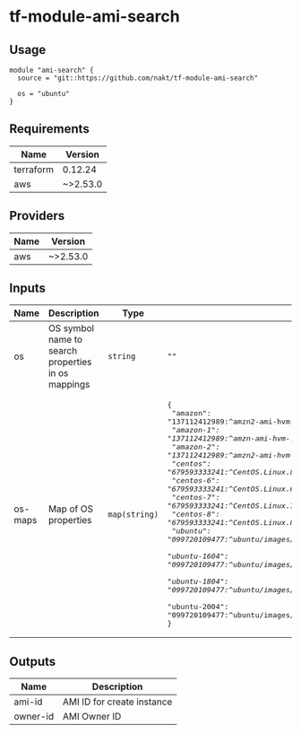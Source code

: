 # tf-module-ami-search

## Usage

```
module "ami-search" {
  source = "git::https://github.com/nakt/tf-module-ami-search"

  os = "ubuntu"
}
```
<!-- BEGINNING OF PRE-COMMIT-TERRAFORM DOCS HOOK -->
## Requirements

| Name | Version |
|------|---------|
| terraform | 0.12.24 |
| aws | ~>2.53.0 |

## Providers

| Name | Version |
|------|---------|
| aws | ~>2.53.0 |

## Inputs

| Name | Description | Type | Default | Required |
|------|-------------|------|---------|:--------:|
| os | OS symbol name to search properties in os mappings | `string` | `""` | no |
| os-maps | Map of OS properties | `map(string)` | <pre>{<br>  "amazon": "137112412989:^amzn2-ami-hvm-.*x86_64-gp2",<br>  "amazon-1": "137112412989:^amzn-ami-hvm-.*x86_64-gp2",<br>  "amazon-2": "137112412989:^amzn2-ami-hvm-.*x86_64-gp2",<br>  "centos": "679593333241:^CentOS.Linux.8.*x86_64.*",<br>  "centos-6": "679593333241:^CentOS.Linux.6.*x86_64.*",<br>  "centos-7": "679593333241:^CentOS.Linux.7.*x86_64.*",<br>  "centos-8": "679593333241:^CentOS.Linux.8.*x86_64.*",<br>  "ubuntu": "099720109477:^ubuntu/images/hvm-ssd/ubuntu-focal-20.04-amd64-server-.*",<br>  "ubuntu-1604": "099720109477:^ubuntu/images/hvm-ssd/ubuntu-xenial-18.04-amd64-server-.*",<br>  "ubuntu-1804": "099720109477:^ubuntu/images/hvm-ssd/ubuntu-bionic-18.04-amd64-server-.*",<br>  "ubuntu-2004": "099720109477:^ubuntu/images/hvm-ssd/ubuntu-focal-20.04-amd64-server-.*"<br>}</pre> | no |

## Outputs

| Name | Description |
|------|-------------|
| ami-id | AMI ID for create instance |
| owner-id | AMI Owner ID |

<!-- END OF PRE-COMMIT-TERRAFORM DOCS HOOK -->
